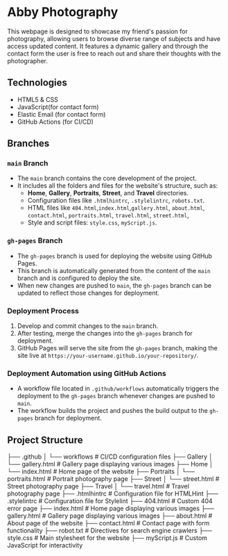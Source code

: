 # Abby Photography
This webpage is designed to showcase my friend's passion for photography, allowing users to browse diverse range of subjects and have access updated content. It features a dynamic gallery and through the contact form the user is free to reach out and share their thoughts with the photographer.

## Technologies
- HTML5 & CSS
- JavaScript(for contact form)
- Elastic Email (for contact form)
- GitHub Actions (for CI/CD)

## Branches

### `main` Branch
- The `main` branch contains the core development of the project.
- It includes all the folders and files for the website's structure, such as:
  - **Home**, **Gallery**, **Portraits**, **Street**, and **Travel** directories.
  - Configuration files like `.htmlhintrc`, `.stylelintrc`, `robots.txt`.
  - HTML files like `404.html`,`index.html`,`gallery.html`, `about.html`, `contact.html`, `portraits.html`, `travel.html`, `street.html`,
  - Style and script files: `style.css`, `myScript.js`.

### `gh-pages` Branch
- The `gh-pages` branch is used for deploying the website using GitHub Pages.
- This branch is automatically generated from the content of the `main` branch and is configured to deploy the site.
- When new changes are pushed to `main`, the `gh-pages` branch can be updated to reflect those changes for deployment.

### Deployment Process
1. Develop and commit changes to the `main` branch.
2. After testing, merge the changes into the `gh-pages` branch for deployment.
3. GitHub Pages will serve the site from the `gh-pages` branch, making the site live at `https://your-username.github.io/your-repository/`.

### Deployment Automation using GitHub Actions
- A workflow file located in `.github/workflows` automatically triggers the deployment to the `gh-pages` branch whenever changes are pushed to `main`.
- The workflow builds the project and pushes the build output to the `gh-pages` branch for deployment.


## Project Structure
├── .github
│   └── workflows          # CI/CD configuration files
├── Gallery
│   └── gallery.html       # Gallery page displaying various images
├── Home
│   └── index.html         # Home page of the website
├── Portraits
│   └── portraits.html     # Portrait photography page
├── Street
│   └── street.html        # Street photography page
├── Travel
│   └── travel.html        # Travel photography page
├── .htmlhintrc            # Configuration file for HTMLHint
├── .stylelintrc           # Configuration file for Stylelint
├── 404.html               # Custom 404 error page
├── index.html             # Home page displaying various images
├── gallery.html           # Gallery page displaying various images
├── about.html             # About page of the website
├── contact.html           # Contact page with form functionality
├── robot.txt              # Directives for search engine crawlers
├── style.css              # Main stylesheet for the website
├── myScript.js            # Custom JavaScript for interactivity
